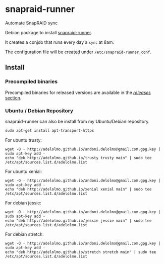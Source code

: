 # snapraid-runner
Automate SnapRAID sync

Debian package to install [snapraid-runner](https://github.com/Chronial/snapraid-runner).

It creates a conjob that runs every day a `sync` at 8am.

The configuration file will be created under `/etc/snapraid-runner.conf`.

## Install

### Precompiled binaries

Precompiled binaries for released versions are available in the 
[*releases* section](https://github.com/adelolmo/snapraid-runner/releases).

### Ubuntu / Debian Repository

snapraid-runner can also be install from my Ubuntu/Debian repository.

```markdown
sudo apt-get install apt-transport-https
```
For ubuntu trusty:
```
wget -O - http://adelolmo.github.io/andoni.delolmo@gmail.com.gpg.key | sudo apt-key add -
echo "deb http://adelolmo.github.io/trusty trusty main" | sudo tee /etc/apt/sources.list.d/adelolmo.list
```
For ubuntu xenial:
```
wget -O - http://adelolmo.github.io/andoni.delolmo@gmail.com.gpg.key | sudo apt-key add -
echo "deb http://adelolmo.github.io/xenial xenial main" | sudo tee /etc/apt/sources.list.d/adelolmo.list
```
For debian jessie:
```
wget -O - http://adelolmo.github.io/andoni.delolmo@gmail.com.gpg.key | sudo apt-key add -
echo "deb http://adelolmo.github.io/jessie jessie main" | sudo tee /etc/apt/sources.list.d/adelolmo.list
```
For debian stretch:
```
wget -O - http://adelolmo.github.io/andoni.delolmo@gmail.com.gpg.key | sudo apt-key add -
echo "deb http://adelolmo.github.io/stretch stretch main" | sudo tee /etc/apt/sources.list.d/adelolmo.list
```